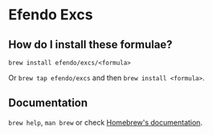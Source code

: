 # Efendo Excs

## How do I install these formulae?

`brew install efendo/excs/<formula>`

Or `brew tap efendo/excs` and then `brew install <formula>`.

## Documentation

`brew help`, `man brew` or check [Homebrew's documentation](https://docs.brew.sh).
